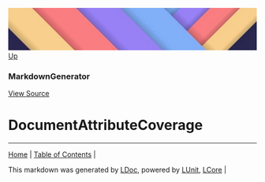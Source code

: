 ![](../Content/LDoc-banner-small.png "")
[Up](MarkdownGenerator.md)
### MarkdownGenerator
[View Source](MarkdownGenerator.md)
# DocumentAttributeCoverage
---

[Home](../../README.md) | [Table of Contents](../../TableOfContents.md) | 


This markdown was generated by [LDoc](https://github.com/CodeSingularity/LDoc), powered by [LUnit](https://github.com/CodeSingularity/LUnit), [LCore](https://github.com/CodeSingularity/LCore) | 

